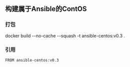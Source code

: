 ## 构建属于Ansible的ContOS

### 打包
docker build --no-cache --squash -t ansible-centos:v0.3 .

### 引用
```
FROM ansible-centos:v0.3
```
